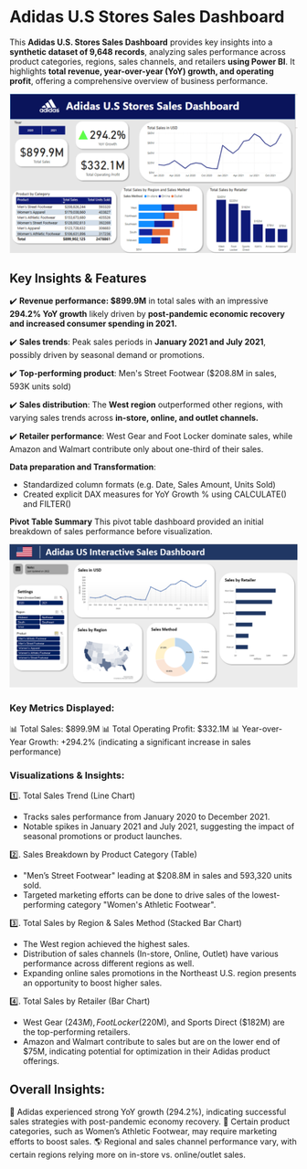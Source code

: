 # Adidas U.S Stores Sales Dashboard

This **Adidas U.S. Stores Sales Dashboard** provides key insights into a **synthetic dataset of 9,648 records**, analyzing sales performance across product categories, regions, sales channels, and retailers **using Power BI**. It highlights **total revenue, year-over-year (YoY) growth, and operating profit**, offering a comprehensive overview of business performance.

![Adidas Sales Dashboard](https://github.com/yuanz25/sales/blob/main/Adidas%20US%20Stores%20Sales%20PowerBI%20snapshot.png)

## Key Insights & Features 
✔️ **Revenue performance: $899.9M** in total sales with an impressive **294.2% YoY growth** likely driven by **post-pandemic economic recovery and increased consumer spending in 2021.**

✔️ **Sales trends**: Peak sales periods in **January 2021 and July 2021**, possibly driven by seasonal demand or promotions.

✔️ **Top-performing product**: Men's Street Footwear ($208.8M in sales, 593K units sold)

✔️ **Sales distribution**: The **West region** outperformed other regions, with varying sales trends across **in-store, online, and outlet channels.**

✔️ **Retailer performance**: West Gear and Foot Locker dominate sales, while Amazon and Walmart contribute only about one-third of their sales. 



**Data preparation and Transformation**:
- Standardized column formats (e.g. Date, Sales Amount, Units Sold)
- Created explicit DAX measures for YoY Growth % using CALCULATE() and FILTER()

**Pivot Table Summary**
This pivot table dashboard provided an initial breakdown of sales performance before visualization.

![Adidas Sales Dashboard](https://github.com/yuanz25/sales/blob/main/Adidas%20Interactive%20Sales%20Dashboard%20(Excel%20Pivot).png)


### Key Metrics Displayed:
📊 Total Sales: $899.9M
📊 Total Operating Profit: $332.1M
📊 Year-over-Year Growth: +294.2% (indicating a significant increase in sales performance)

### Visualizations & Insights:
1️⃣. Total Sales Trend (Line Chart)
- Tracks sales performance from January 2020 to December 2021.
- Notable spikes in January 2021 and July 2021, suggesting the impact of seasonal promotions or product launches.

2️⃣. Sales Breakdown by Product Category (Table)
- "Men’s Street Footwear" leading at $208.8M in sales and 593,320 units sold.
- Targeted marketing efforts can be done to drive sales of the lowest-performing category "Women's Athletic Footwear".


3️⃣. Total Sales by Region & Sales Method (Stacked Bar Chart)
- The West region achieved the highest sales.
- Distribution of sales channels (In-store, Online, Outlet) have various performance across different regions as well.
- Expanding online sales promotions in the Northeast U.S. region presents an opportunity to boost higher sales.

4️⃣. Total Sales by Retailer (Bar Chart)
- West Gear ($243M), Foot Locker ($220M), and Sports Direct ($182M) are the top-performing retailers.
- Amazon and Walmart contribute to sales but are on the lower end of $75M,  indicating potential for optimization in their Adidas product offerings.


## Overall Insights:
🚀 Adidas experienced strong YoY growth (294.2%), indicating successful sales strategies with post-pandemic economy recovery.
👟 Certain product categories, such as Women’s Athletic Footwear, may require marketing efforts to boost sales.
🌎 Regional and sales channel performance vary, with certain regions relying more on in-store vs. online/outlet sales.
